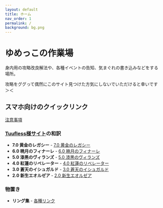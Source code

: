 ```yaml
---
layout: default
title: ホーム
nav_order: 1
permalink: /
background: bg.png
---
```

 
# ゆめっこの作業場

身内用の攻略改良解法や、各種イベントの告知、気まぐれの書き込みなどをする場所。

攻略をググって偶然にこのサイト見つけた方気にしないでいただけると幸いです＞＜

## スマホ向けのクイックリンク

[注意事項](https://yumekkodayo.github.io/about/)

### [Tuufless様サイト](https://tuufless.github.io/FFXIV-Elemental-Raid-Macros/)の和訳

- **7.0 黄金のレガシー** - [7.0 黄金のレガシー](7.0_dawntrail/README.md)
- **6.0 暁月のフィナーレ** - [6.0 暁月のフィナーレ](6.0_endwalker/README.md)
- **5.0 漆黒のヴィランズ** - [5.0 漆黒のヴィランズ](5.0_shadowbringers/README.md)
- **4.0 紅蓮のリベレーター** - [4.0 紅蓮のリベレーター](4.0_stormblood/README.md)
- **3.0 蒼天のイシュガルド** - [3.0 蒼天のイシュガルド](3.0_heavensward/README.md)
- **2.0 新生エオルゼア** - [2.0 新生エオルゼア](2.0_a_realm_reborn/README.md)

### 物置き

- **リング集** - [各種リンク](links/README.md)
